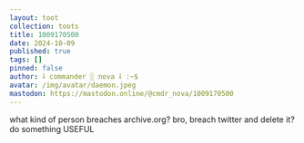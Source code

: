 ```yaml
---
layout: toot
collection: toots
title: 1009170500
date: 2024-10-09
published: true
tags: []
pinned: false
author: ⸸ commander ░ nova ⸸ :~$
avatar: /img/avatar/daemon.jpeg
mastodon: https://mastodon.online/@cmdr_nova/1009170500
---
```


what kind of person breaches archive.org? bro, breach twitter and delete it? do something USEFUL

